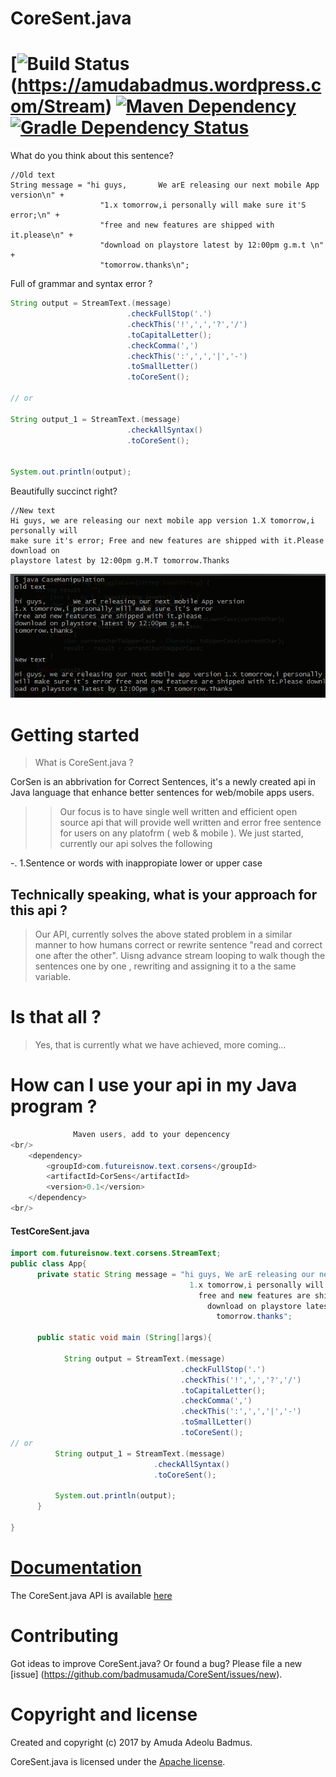 # CoreSent.java

[![Build Status](https://amudabadmus.wordpress.com?branch=master)(https://amudabadmus.wordpress.com/Stream) [![Maven Dependency](https://amudabadmus.wordpress.com/Stream.svg)](https://amudabadmus.wordpress.com/Stream.svg) [![Gradle Dependency Status](https://amudabadmus.wordpress.com/Stream/dev-status.svg)](https://amudabadmus.wordpress.com/Stream#info=devDependencies) 
========================

What do you think about this sentence?

```text
//Old text
String message = "hi guys,       We arE releasing our next mobile App version\n" +
                    "1.x tomorrow,i personally will make sure it'S error;\n" +
                    "free and new features are shipped with it.please\n" +
                    "download on playstore latest by 12:00pm g.m.t \n" +
                    "tomorrow.thanks\n";
```
Full of grammar and syntax error ?


```Java
String output = StreamText.(message)
                          .checkFullStop('.')
                          .checkThis('!',',','?','/')
                          .toCapitalLetter();
                          .checkComma(',')
                          .checkThis(':',',','|','-')
                          .toSmallLetter()
                          .toCoreSent();

// or

String output_1 = StreamText.(message)
                          .checkAllSyntax()
                          .toCoreSent();


System.out.println(output);
```

Beautifully succinct right?


```text
//New text
Hi guys, we are releasing our next mobile app version 1.X tomorrow,i personally will 
make sure it's error; Free and new features are shipped with it.Please download on 
playstore latest by 12:00pm g.M.T tomorrow.Thanks
```

<img src="output.png"/>

# Getting started


> What is CoreSent.java ?

CorSen is an abbrivation for Correct Sentences, it's a newly created api in Java language that enhance better sentences for web/mobile apps users.

>> Our focus is to have single well written and efficient open source api that will provide well written and error free sentence for users on any platofrm ( web & mobile ). We just started, currently our api solves the following

-. 1.Sentence or words with inappropiate lower or upper case


## Technically speaking, what is your approach for this api ?

> Our API, currently solves the above stated problem in a similar manner to
how humans correct or rewrite sentence "read and correct one after the other".
 Uisng advance stream looping to walk though the sentences one by one
, rewriting and assigning it to a the same variable.


# Is that all ?

> Yes, that is currently what we have achieved, more coming...

# How can I use your api in my Java program ?


```Java
              Maven users, add to your depencency
<br/>
    <dependency>
        <groupId>com.futureisnow.text.corsens</groupId>
        <artifactId>CorSens</artifactId>
        <version>0.1</version>
    </dependency>
<br/>
```

<h4>TestCoreSent.java</h4>

```Java
import com.futureisnow.text.corsens.StreamText;
public class App{
      private static String message = "hi guys, We arE releasing our next mobile App version
                                        1.x tomorrow,i personally will make sure it'S error
                                          free and new features are shipped with it.please
                                            download on playstore latest by 12:00pm g.m.t 
                                              tomorrow.thanks";

      public static void main (String[]args){
     
            String output = StreamText.(message)
                                      .checkFullStop('.')
                                      .checkThis('!',',','?','/')
                                      .toCapitalLetter();
                                      .checkComma(',')
                                      .checkThis(':',',','|','-')
                                      .toSmallLetter()
                                      .toCoreSent();
// or
          String output_1 = StreamText.(message)
                                .checkAllSyntax()
                                .toCoreSent();

          System.out.println(output);
      }

}

```


# [Documentation](https://github.com/badmusamuda/CoreSent/blob/master/api/documentation.md)

The CoreSent.java API is available [here](https://github.com/badmusamuda/CoreSent/blob/master/api/documentation.md)

# Contributing

Got ideas to improve CoreSent.java? Or found a bug? Please file a new [issue] (https://github.com/badmusamuda/CoreSent/issues/new). 


# Copyright and license

Created and copyright (c) 2017 by Amuda Adeolu Badmus.

CoreSent.java is licensed under the [Apache license](https://github.com/badmusamuda/CoreSent/blob/master/LICENSE).

